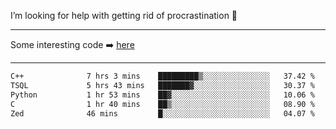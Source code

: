 I’m looking for help with getting rid of procrastination 🤔

-----

Some interesting code :arrow_right: [here](https://github.com/zhen8838/playground)

-----

<!--START_SECTION:waka-->

```txt
C++              7 hrs 3 mins    █████████▒░░░░░░░░░░░░░░░   37.42 %
TSQL             5 hrs 43 mins   ███████▓░░░░░░░░░░░░░░░░░   30.37 %
Python           1 hr 53 mins    ██▓░░░░░░░░░░░░░░░░░░░░░░   10.06 %
C                1 hr 40 mins    ██▒░░░░░░░░░░░░░░░░░░░░░░   08.90 %
Zed              46 mins         █░░░░░░░░░░░░░░░░░░░░░░░░   04.07 %
```

<!--END_SECTION:waka-->

<!--
**zhen8838/zhen8838** is a ✨ _special_ ✨ repository because its `README.md` (this file) appears on your GitHub profile.

Here are some ideas to get you started:

- 🔭 I’m currently working on ...
- 🌱 I’m currently learning ...
- 👯 I’m looking to collaborate on ...
 ...
- 💬 Ask me about ...
- 📫 How to reach me: ...
- 😄 Pronouns: ...
- ⚡ Fun fact: ...
-->
